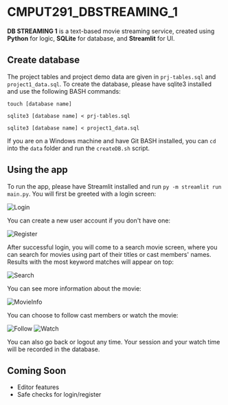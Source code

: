 # CMPUT291_DBSTREAMING_1

**DB STREAMING 1** is a text-based movie streaming service, created using **Python** for logic, **SQLite** for database, and **Streamlit** for UI.

## Create database

The project tables and project demo data are given in `prj-tables.sql` and `project1_data.sql`. To create the database, please have sqlite3 installed and use the following BASH commands:

`touch [database name]`

`sqlite3 [database name] < prj-tables.sql`

`sqlite3 [database name] < project1_data.sql`

If you are on a Windows machine and have Git BASH installed, you can `cd` into the `data` folder and run the `createDB.sh` script.

## Using the app

To run the app, please have Streamlit installed and run `py -m streamlit run main.py`. You will first be greeted with a login screen:

![Login](https://github.com/SCWinter259/CMPUT291_DBSTREAMING_1/assets/87864997/c946c8eb-c5c4-4122-b8d2-67ddf4a2ce0d)

You can create a new user account if you don't have one:

![Register](https://github.com/SCWinter259/CMPUT291_DBSTREAMING_1/assets/87864997/737290d1-ac41-4377-91b0-1d0c811a7a8f)

After successful login, you will come to a search movie screen, where you can search for movies using part of their titles or cast members' names. Results with the most keyword matches will appear on top:

![Search](https://github.com/SCWinter259/CMPUT291_DBSTREAMING_1/assets/87864997/faa2bad3-895b-440d-8862-d3adbd096e3a)

You can see more information about the movie:

![MovieInfo](https://github.com/SCWinter259/CMPUT291_DBSTREAMING_1/assets/87864997/0cb85d16-207c-44a6-a2ce-bd0288557f35)

You can choose to follow cast members or watch the movie:

![Follow](https://github.com/SCWinter259/CMPUT291_DBSTREAMING_1/assets/87864997/152d953b-6d5e-4317-a052-55a20bf8360a)
![Watch](https://github.com/SCWinter259/CMPUT291_DBSTREAMING_1/assets/87864997/a173e3bd-3487-453b-bead-74aeb045b5a5)

You can also go back or logout any time. Your session and your watch time will be recorded in the database.

## Coming Soon

- Editor features
- Safe checks for login/register
